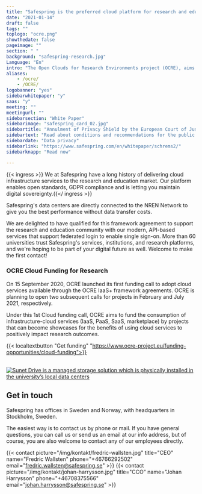 ```yaml
---
title: "Safespring is the preferred cloud platform for research and education"
date: "2021-01-14"
draft: false
tags: ""
toplogo: "ocre.png"
showthedate: false
pageimage: ""
section: " "
background: "safespring-research.jpg"
Language: "En"
intro: "The Open Clouds for Research Environments project (OCRE), aims to accelerate cloud adoption in the European research community."
aliases:
    - /ocre/
    - /OCRE/
logobanner: "yes"
sidebarwhitepaper: "y"
saas: "y"
meeting: ""
meetingurl: ""
sidebarsection: "White Paper"
sidebarimage: "safespring_card_02.jpg"
sidebartitle: "Annulment of Privacy Shield by the European Court of Justice"
sidebartext: "Read about conditions and recommendations for the public sector and its suppliers"
sidebardate: "Data privacy"
sidebarlink: "https://www.safespring.com/en/whitepaper/schrems2/"
sidebarknapp: "Read now"

---
```



{{< ingress >}}
We at Safespring have a long history of delivering cloud infrastructure services to the research and education market. Our platform enables open standards, GDPR compliance and is letting you maintain digital sovereignty.{{</ ingress >}}

Safespring's data centers are directly connected to the NREN Network to give you the best performance without data transfer costs.

We are delighted to have qualified for this framework agreement to support the research and education community with our modern, API-based services that support federated login to enable single sign-on. More than 60 universities trust Safespring's services, institutions, and research platforms, and we're hoping to be part of your digital future as well. Welcome to make the first contact!

### OCRE Cloud Funding for Research

On 15 September 2020, OCRE launched its first funding call to adopt cloud services available through the OCRE IaaS+ framework agreements. OCRE is planning to open two subsequent calls for projects in February and July 2021, respectively.

Under this 1st Cloud funding call, OCRE aims to fund the consumption of infrastructure-cloud services (IaaS, PaaS, SaaS, marketplace) by projects that can become showcases for the benefits of using cloud services to positively impact research outcomes.

{{< localtextbutton "Get funding" "https://www.ocre-project.eu/funding-opportunities/cloud-funding">}}

<br>
<a href="/dokument/sunet/sunet-drive/"><img alt="Sunet Drive is a managed storage solution which is physically installed in the university’s local data centers" src="/img//blogg/socialmedia/safespring_social_42.gif"></a>
<br>

## Get in touch
Safespring has offices in Sweden and Norway, with headquarters in Stockholm, Sweden.

The easiest way is to contact us by phone or mail. If you have general questions, you can call us or send us an email at our info address, but of course, you are also welcome to contact any of our employees directly.

{{< contact picture="/img/kontakt/fredric-wallsten.jpg" title="CEO" name="Fredric Wallsten" phone="+46766292502" email="fredric.wallsten@safespring.se" >}}
{{< contact picture="/img/kontakt/johan-harrysson.jpg" title="CCO" name="Johan Harrysson" phone="+46708375566‬" email="johan.harrysson@safespring.se" >}}
